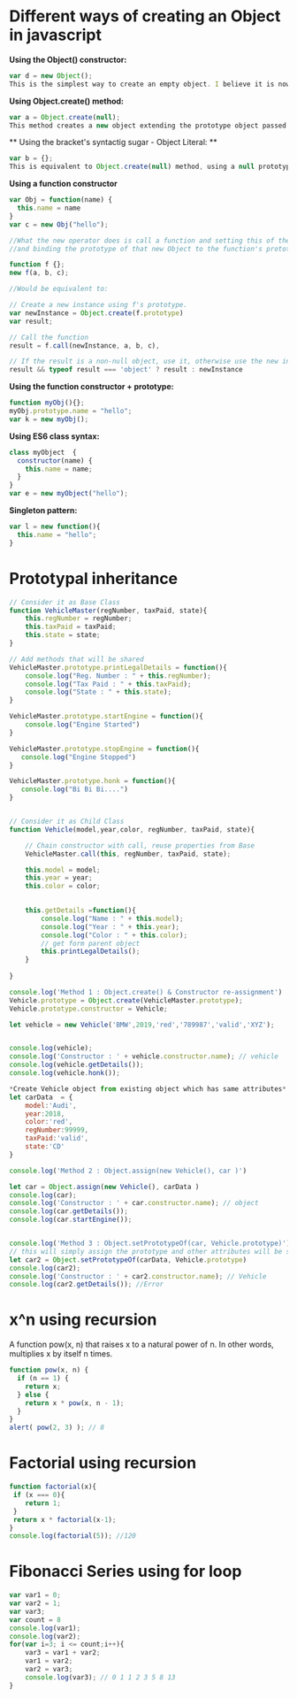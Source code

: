 # Different ways of creating an Object in javascript

**Using the Object() constructor:**
```javascript
var d = new Object();
This is the simplest way to create an empty object. I believe it is now discouraged.
```
**Using Object.create() method:**

```javascript
var a = Object.create(null);
This method creates a new object extending the prototype object passed as a parameter.
```
** Using the bracket's syntactig sugar - Object Literal: **
```javascript
var b = {};
This is equivalent to Object.create(null) method, using a null prototype as an argument.
```
**Using a function constructor**
```javascript
var Obj = function(name) {
  this.name = name
}
var c = new Obj("hello"); 

//What the new operator does is call a function and setting this of the function to a fresh new Object.
//and binding the prototype of that new Object to the function's prototype.

function f {};
new f(a, b, c);

//Would be equivalent to: 

// Create a new instance using f's prototype.
var newInstance = Object.create(f.prototype)
var result;

// Call the function
result = f.call(newInstance, a, b, c),

// If the result is a non-null object, use it, otherwise use the new instance.
result && typeof result === 'object' ? result : newInstance
```
**Using the function constructor + prototype:**
```javascript
function myObj(){};
myObj.prototype.name = "hello";
var k = new myObj();
```
**Using ES6 class syntax:**
```javascript
class myObject  {
  constructor(name) {
    this.name = name;
  }
}
var e = new myObject("hello");
```
**Singleton pattern:**
```javascript
var l = new function(){
  this.name = "hello";
}
```

# Prototypal inheritance
```javascript
// Consider it as Base Class
function VehicleMaster(regNumber, taxPaid, state){
    this.regNumber = regNumber;
    this.taxPaid = taxPaid; 
    this.state = state; 
}

// Add methods that will be shared 
VehicleMaster.prototype.printLegalDetails = function(){
    console.log("Reg. Number : " + this.regNumber);
    console.log("Tax Paid : " + this.taxPaid);
    console.log("State : " + this.state);        
}

VehicleMaster.prototype.startEngine = function(){
    console.log("Engine Started")    
}

VehicleMaster.prototype.stopEngine = function(){
   console.log("Engine Stopped")    
}

VehicleMaster.prototype.honk = function(){
   console.log("Bi Bi Bi....")    
}


// Consider it as Child Class
function Vehicle(model,year,color, regNumber, taxPaid, state){   

    // Chain constructor with call, reuse properties from Base
    VehicleMaster.call(this, regNumber, taxPaid, state);

    this.model = model;
    this.year = year;
    this.color = color;    
   

    this.getDetails =function(){
        console.log("Name : " + this.model);
        console.log("Year : " + this.year);
        console.log("Color : " + this.color);
        // get form parent object
        this.printLegalDetails();
    }
    
}

console.log('Method 1 : Object.create() & Constructor re-assignment')
Vehicle.prototype = Object.create(VehicleMaster.prototype);
Vehicle.prototype.constructor = Vehicle;

let vehicle = new Vehicle('BMW',2019,'red','789987','valid','XYZ');


console.log(vehicle);
console.log('Constructor : ' + vehicle.constructor.name); // vehicle
console.log(vehicle.getDetails()); 
console.log(vehicle.honk()); 
````

```javascript
*Create Vehicle object from existing object which has same attributes*
let carData  = {
    model:'Audi',
    year:2018,
    color:'red',
    regNumber:99999,
    taxPaid:'valid',
    state:'CD'
}

console.log('Method 2 : Object.assign(new Vehicle(), car )')

let car = Object.assign(new Vehicle(), carData )
console.log(car);
console.log('Constructor : ' + car.constructor.name); // object
console.log(car.getDetails()); 
console.log(car.startEngine()); 


console.log('Method 3 : Object.setPrototypeOf(car, Vehicle.prototype)')
// this will simply assign the prototype and other attributes will be skipped
let car2 = Object.setPrototypeOf(carData, Vehicle.prototype)
console.log(car2);
console.log('Constructor : ' + car2.constructor.name); // Vehicle
console.log(car2.getDetails()); //Error
```

# x^n using recursion 
A function pow(x, n) that raises x to a natural power of n. In other words, multiplies x by itself n times.
```javascript
function pow(x, n) {
  if (n == 1) {
    return x;
  } else {
    return x * pow(x, n - 1);
  }
}
alert( pow(2, 3) ); // 8
```
# Factorial using recursion
```javascript
function factorial(x){ 
 if (x === 0){
    return 1;
 }
 return x * factorial(x-1);   
}
console.log(factorial(5)); //120
```

# Fibonacci Series using for loop
```javascript
var var1 = 0;
var var2 = 1;
var var3;
var count = 8
console.log(var1);
console.log(var2);
for(var i=3; i <= count;i++){
    var3 = var1 + var2;
    var1 = var2;
    var2 = var3;
    console.log(var3); // 0 1 1 2 3 5 8 13
}
```

